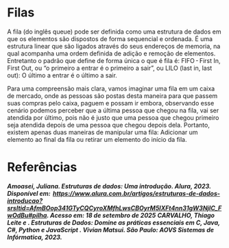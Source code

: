 
# Filas  

A fila (do inglês queue) pode ser definida como uma estrutura de dados em que os elementos são dispostos de forma sequencial e ordenada. É uma estrutura linear que são ligados através do seus endereços de memoria,  na qual acompanha uma ordem definida de adição e remoção  de elementos. Entretanto o padrão que define de forma única o que é fila é: FIFO - First In, First Out, ou “o primeiro a entrar é o primeiro a sair”, ou LILO (last in, last out): O último a entrar é o último a sair. 

Para uma compreensão mais clara, vamos imaginar uma fila em um caixa de mercado, onde as pessoas são postas desta maneira para que passem suas compras pelo caixa, paguem e possam ir embora, observando esse cenário podemos perceber que a última pessoa que chegou na fila, vai ser atendida por último, pois não é justo que uma pessoa que chegou primeiro seja atendida depois de uma pessoa que chegou depois dela. Portanto, existem apenas duas maneiras de manipular uma fila: Adicionar um elemento ao final da fila ou retirar um elemento do início da fila. 

# Referências  

***Amoasei, Juliana. Estruturas de dados: Uma introdução. Alura, 2023. Disponível em:  https://www.alura.com.br/artigos/estruturas-de-dados-introducao?srsltid=AfmBOop341GTyCQCyroXMfhLwsCBOyrM5lXFt4nn31gW3NjIC_FwOdBu#pilha. Acesso em: 18 de setembro de 2025*** 
***CARVALHO, Thiago Leite e . Estruturas de Dados: Domine as práticas essenciais em C, Java, C#, Python e JavaScript . Vivian Matsui. São Paulo: AOVS Sistemas de Infórmatica, 2023.*** 
